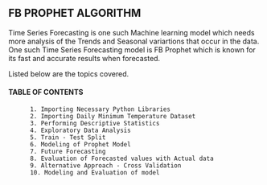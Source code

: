 ## FB PROPHET ALGORITHM 

Time Series Forecasting is one such Machine learning model which needs more analysis of the Trends and Seasonal variartions that occur in the data. 
One such Time Series Forecasting model is FB Prophet which is known for its fast and accurate results when forecasted. 

Listed below are the topics covered.

  #### TABLE OF CONTENTS

          1. Importing Necessary Python Libraries
          2. Importing Daily Minimum Temperature Dataset
          3. Performing Descriptive Statistics 
          4. Exploratory Data Analysis
          5. Train - Test Split 
          6. Modeling of Prophet Model
          7. Future Forecasting 
          8. Evaluation of Forecasted values with Actual data 
          9. Alternative Approach - Cross Validation 
          10. Modeling and Evaluation of model
